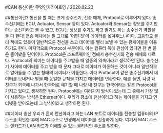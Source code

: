 #CAN 통신이란 무엇인가?
여호영 / 2020.02.23

##통신이란?
통신을 할 때는 크게 송수신기, 전송 매체, Protocol로 이루어져 있다.
송수신기에는 ECU, Actuator, Sensor 등이 있다. 
Actuator와 Sensor는 정보를 주기만 하는 송신기라고 볼 수 있고, ECU는 정보를 주기도 하고 받기도 하는 송수신기 역할을 둘 다 한다!
전송 매체에는 말 그대로 '어떤 것'이 데이터를 옮겨주느냐이다. 
고등학교 물리 책에도 있듯이 일반적으론 전선을 쓰고 데이터를 빨리 보낼 수 있는 광케이블을 이용하기도 한다.
마지막으로 Protocol 부분이다. 이는 컴퓨터 쪽에 관심이 있다면 한 번 쯤은 들어봤을 단어이다.
Protocol은 소프트웨어인 점에서 송수신기와 전송 매체와 다르다. Protocol의 의미는 데이터를 주고받을 때 일종의 약속이라고 생각하면 된다.
송수신기 사이에 데이터를 주고 받을 때 문자 그대로 데이터가 이동하는 것이 아니라 일반적으로 알아들을 수 없는 형태의 데이터가 이동한다.
이때 Protocol이 같은 송수신기에서 데이터를 보내거나 받을 때 동일한 규칙을 가지고 데이터를 변환한다.
예를 들면, 나랑 내 친구가 외국에 나가서 한국어로 얘기할 때 나랑 내 친구는 한국어라는 같은 Protocol을 가지고 있다고 생각하면 된다.
Protocol에는 여러가지 방식이 있는데 그 중에서 가장 많이 사용하는 방식은 Ethernet이다.
우리가 평소에 랜선이라고 하는 케이블을 가지고 인터넷을 받아오는데 그 방식이라고 생각하면 된다.

##데이터 송신
우리가 흔히 랜선이라고 하는 LAN 포트로 데이터를 전송할 컴퓨터의 IP 주소를 확인한 후에 MAC 주소로 변경해서 데이터를 전송하게 된다.
여기서 MAC 주소는 랜카드가 LAN 카드가 이해할 수 있는 물리적인 주소를 말한다.
